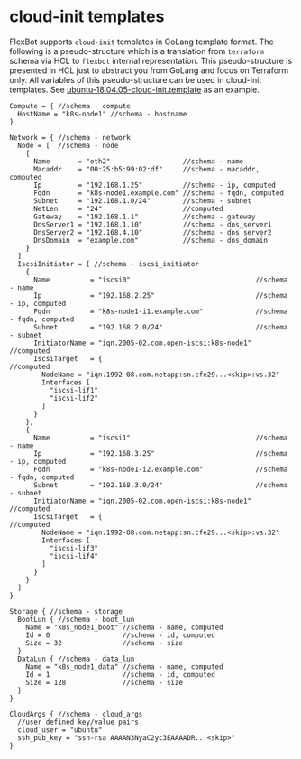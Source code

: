 # cloud-init templates

FlexBot supports `cloud-init` templates in GoLang template format.
The following is a pseudo-structure which is a translation from `terraform` schema via HCL to `flexbot` internal representation.
This pseudo-structure is presented in HCL just to abstract you from GoLang and focus on Terraform only.
All variables of this pseudo-structure can be used in cloud-init templates.
See [ubuntu-18.04.05-cloud-init.template](./ubuntu-18.04.05-cloud-init.template) as an example.

```hcl
Compute = { //schema - compute
  HostName = "k8s-node1" //schema - hostname
}

Network = { //schema - network
  Node = [  //schema - node
    {
      Name       = "eth2"                  //schema - name
      Macaddr    = "00:25:b5:99:02:df"     //schema - macaddr, computed
      Ip         = "192.168.1.25"          //schema - ip, computed
      Fqdn       = "k8s-node1.example.com" //schema - fqdn, computed
      Subnet     = "192.168.1.0/24"        //schema - subnet
      NetLen     = "24"                    //computed
      Gateway    = "192.168.1.1"           //schema - gateway
      DnsServer1 = "192.168.1.10"          //schema - dns_server1
      DnsServer2 = "192.168.4.10"          //schema - dns_server2
      DnsDomain  = "example.com"           //schema - dns_domain
    }
  ]
  IscsiInitiator = [ //schema - iscsi_initiator
    {
      Name          = "iscsi0"                               //schema - name
      Ip            = "192.168.2.25"                         //schema - ip, computed
      Fqdn          = "k8s-node1-i1.example.com"             //schema - fqdn, computed
      Subnet        = "192.168.2.0/24"                       //schema - subnet
      InitiatorName = "iqn.2005-02.com.open-iscsi:k8s-node1" //computed
      IscsiTarget   = {                                      //computed
        NodeName = "iqn.1992-08.com.netapp:sn.cfe29...<skip>:vs.32"
        Interfaces [
          "iscsi-lif1"
          "iscsi-lif2"
        ]
      }
    },
    {
      Name          = "iscsi1"                               //schema - name
      Ip            = "192.168.3.25"                         //schema - ip, computed
      Fqdn          = "k8s-node1-i2.example.com"             //schema - fqdn, computed
      Subnet        = "192.168.3.0/24"                       //schema - subnet
      InitiatorName = "iqn.2005-02.com.open-iscsi:k8s-node1" //computed
      IscsiTarget   = {                                      //computed
        NodeName = "iqn.1992-08.com.netapp:sn.cfe29...<skip>:vs.32"
        Interfaces [
          "iscsi-lif3"
          "iscsi-lif4"
        ]
      }
    }
  ]
}

Storage { //schema - storage
  BootLun { //schema - boot_lun
    Name = "k8s_node1_boot" //schema - name, computed
    Id = 0                  //schema - id, computed
    Size = 32               //schema - size
  }
  DataLun { //schema - data_lun
    Name = "k8s_node1_data" //schema - name, computed
    Id = 1                  //schema - id, computed
    Size = 128              //schema - size
  }
}

CloudArgs { //schema - cloud_args
  //user defined key/value pairs
  cloud_user = "ubuntu"
  ssh_pub_key = "ssh-rsa AAAAN3NyaC2yc3EAAAADR...<skip>"
}
```
